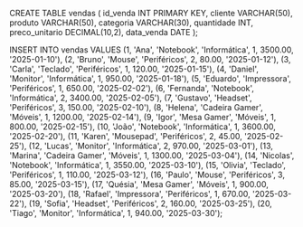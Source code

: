 CREATE TABLE vendas (
    id_venda INT PRIMARY KEY,
    cliente VARCHAR(50),
    produto VARCHAR(50),
    categoria VARCHAR(30),
    quantidade INT,
    preco_unitario DECIMAL(10,2),
    data_venda DATE
);

INSERT INTO vendas VALUES
(1, 'Ana', 'Notebook', 'Informática', 1, 3500.00, '2025-01-10'),
(2, 'Bruno', 'Mouse', 'Periféricos', 2, 80.00, '2025-01-12'),
(3, 'Carla', 'Teclado', 'Periféricos', 1, 120.00, '2025-01-15'),
(4, 'Daniel', 'Monitor', 'Informática', 1, 950.00, '2025-01-18'),
(5, 'Eduardo', 'Impressora', 'Periféricos', 1, 650.00, '2025-02-02'),
(6, 'Fernanda', 'Notebook', 'Informática', 2, 3400.00, '2025-02-05'),
(7, 'Gustavo', 'Headset', 'Periféricos', 3, 150.00, '2025-02-10'),
(8, 'Helena', 'Cadeira Gamer', 'Móveis', 1, 1200.00, '2025-02-14'),
(9, 'Igor', 'Mesa Gamer', 'Móveis', 1, 800.00, '2025-02-15'),
(10, 'João', 'Notebook', 'Informática', 1, 3600.00, '2025-02-20'),
(11, 'Karen', 'Mousepad', 'Periféricos', 2, 45.00, '2025-02-25'),
(12, 'Lucas', 'Monitor', 'Informática', 2, 970.00, '2025-03-01'),
(13, 'Marina', 'Cadeira Gamer', 'Móveis', 1, 1300.00, '2025-03-04'),
(14, 'Nicolas', 'Notebook', 'Informática', 1, 3550.00, '2025-03-10'),
(15, 'Olivia', 'Teclado', 'Periféricos', 1, 110.00, '2025-03-12'),
(16, 'Paulo', 'Mouse', 'Periféricos', 3, 85.00, '2025-03-15'),
(17, 'Quésia', 'Mesa Gamer', 'Móveis', 1, 900.00, '2025-03-20'),
(18, 'Rafael', 'Impressora', 'Periféricos', 1, 670.00, '2025-03-22'),
(19, 'Sofia', 'Headset', 'Periféricos', 2, 160.00, '2025-03-25'),
(20, 'Tiago', 'Monitor', 'Informática', 1, 940.00, '2025-03-30');
